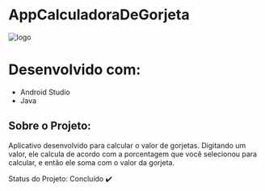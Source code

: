 # AppCalculadoraDeGorjeta

<img src="https://user-images.githubusercontent.com/66934075/90606850-c4d89280-e1d6-11ea-908f-c3f20d9c8915.jpg" alt="logo" style="max-width:100%;">

<h1> Desenvolvido com:</h1>
<ul>
<li>Android Studio</li>
<li>Java</li>
</ul>
<h2>Sobre o Projeto:</h2>
<p>Aplicativo desenvolvido para calcular o valor de gorjetas. Digitando um valor, ele calcula de acordo com a porcentagem que você selecionou para calcular, e então ele soma com o valor da gorjeta.</p>

 Status do Projeto: Concluído 
 <g-emoji class="g-emoji" alias="heavy_check_mark" fallback-src="https://github.githubassets.com/images/icons/emoji/unicode/2714.png">✔️</g-emoji>
